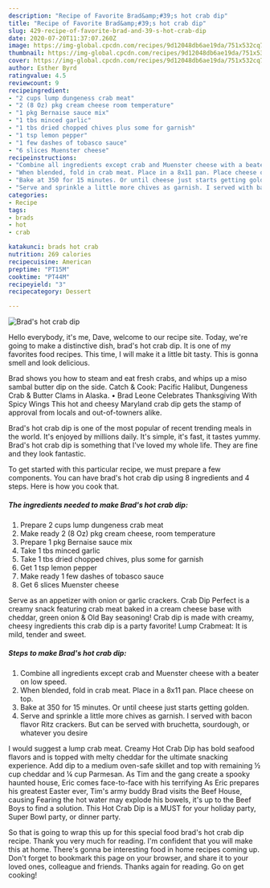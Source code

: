 ```yaml
---
description: "Recipe of Favorite Brad&amp;#39;s hot crab dip"
title: "Recipe of Favorite Brad&amp;#39;s hot crab dip"
slug: 429-recipe-of-favorite-brad-and-39-s-hot-crab-dip
date: 2020-07-20T11:37:07.260Z
image: https://img-global.cpcdn.com/recipes/9d12048db6ae19da/751x532cq70/brads-hot-crab-dip-recipe-main-photo.jpg
thumbnail: https://img-global.cpcdn.com/recipes/9d12048db6ae19da/751x532cq70/brads-hot-crab-dip-recipe-main-photo.jpg
cover: https://img-global.cpcdn.com/recipes/9d12048db6ae19da/751x532cq70/brads-hot-crab-dip-recipe-main-photo.jpg
author: Esther Byrd
ratingvalue: 4.5
reviewcount: 9
recipeingredient:
- "2 cups lump dungeness crab meat"
- "2 (8 Oz) pkg cream cheese room temperature"
- "1 pkg Bernaise sauce mix"
- "1 tbs minced garlic"
- "1 tbs dried chopped chives plus some for garnish"
- "1 tsp lemon pepper"
- "1 few dashes of tobasco sauce"
- "6 slices Muenster cheese"
recipeinstructions:
- "Combine all ingredients except crab and Muenster cheese with a beater on low speed."
- "When blended, fold in crab meat. Place in a 8x11 pan. Place cheese on top."
- "Bake at 350 for 15 minutes. Or until cheese just starts getting golden."
- "Serve and sprinkle a little more chives as garnish. I served with bacon flavor Ritz crackers. But can be served with bruchetta, sourdough, or whatever you desire"
categories:
- Recipe
tags:
- brads
- hot
- crab

katakunci: brads hot crab 
nutrition: 269 calories
recipecuisine: American
preptime: "PT15M"
cooktime: "PT44M"
recipeyield: "3"
recipecategory: Dessert

---
```



![Brad&#39;s hot crab dip](https://img-global.cpcdn.com/recipes/9d12048db6ae19da/751x532cq70/brads-hot-crab-dip-recipe-main-photo.jpg)

Hello everybody, it's me, Dave, welcome to our recipe site. Today, we're going to make a distinctive dish, brad&#39;s hot crab dip. It is one of my favorites food recipes. This time, I will make it a little bit tasty. This is gonna smell and look delicious.

Brad shows you how to steam and eat fresh crabs, and whips up a miso sambal butter dip on the side. Catch &amp; Cook: Pacific Halibut, Dungeness Crab &amp; Butter Clams in Alaska. • Brad Leone Celebrates Thanksgiving With Spicy Wings This hot and cheesy Maryland crab dip gets the stamp of approval from locals and out-of-towners alike.

Brad&#39;s hot crab dip is one of the most popular of recent trending meals in the world. It's enjoyed by millions daily. It's simple, it's fast, it tastes yummy. Brad&#39;s hot crab dip is something that I've loved my whole life. They are fine and they look fantastic.


To get started with this particular recipe, we must prepare a few components. You can have brad&#39;s hot crab dip using 8 ingredients and 4 steps. Here is how you cook that.

<!--inarticleads1-->

##### The ingredients needed to make Brad&#39;s hot crab dip:

1. Prepare 2 cups lump dungeness crab meat
1. Make ready 2 (8 Oz) pkg cream cheese, room temperature
1. Prepare 1 pkg Bernaise sauce mix
1. Take 1 tbs minced garlic
1. Take 1 tbs dried chopped chives, plus some for garnish
1. Get 1 tsp lemon pepper
1. Make ready 1 few dashes of tobasco sauce
1. Get 6 slices Muenster cheese


Serve as an appetizer with onion or garlic crackers. Crab Dip Perfect is a creamy snack featuring crab meat baked in a cream cheese base with cheddar, green onion &amp; Old Bay seasoning! Crab dip is made with creamy, cheesy ingredients this crab dip is a party favorite! Lump Crabmeat: It is mild, tender and sweet. 

<!--inarticleads2-->

##### Steps to make Brad&#39;s hot crab dip:

1. Combine all ingredients except crab and Muenster cheese with a beater on low speed.
1. When blended, fold in crab meat. Place in a 8x11 pan. Place cheese on top.
1. Bake at 350 for 15 minutes. Or until cheese just starts getting golden.
1. Serve and sprinkle a little more chives as garnish. I served with bacon flavor Ritz crackers. But can be served with bruchetta, sourdough, or whatever you desire


I would suggest a lump crab meat. Creamy Hot Crab Dip has bold seafood flavors and is topped with melty cheddar for the ultimate snacking experience. Add dip to a medium oven-safe skillet and top with remaining ½ cup cheddar and ¼ cup Parmesan. As Tim and the gang create a spooky haunted house, Eric comes face-to-face with his terrifying As Eric prepares his greatest Easter ever, Tim&#39;s army buddy Brad visits the Beef House, causing Fearing the hot water may explode his bowels, it&#39;s up to the Beef Boys to find a solution. This Hot Crab Dip is a MUST for your holiday party, Super Bowl party, or dinner party. 

So that is going to wrap this up for this special food brad&#39;s hot crab dip recipe. Thank you very much for reading. I'm confident that you will make this at home. There's gonna be interesting food in home recipes coming up. Don't forget to bookmark this page on your browser, and share it to your loved ones, colleague and friends. Thanks again for reading. Go on get cooking!

